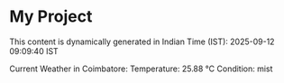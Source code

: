 # My Project

This content is dynamically generated in Indian Time (IST): 2025-09-12 09:09:40 IST


Current Weather in Coimbatore:
Temperature: 25.88 °C
Condition: mist
